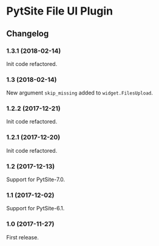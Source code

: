 # PytSite File UI Plugin


## Changelog


### 1.3.1 (2018-02-14)

Init code refactored.


### 1.3 (2018-02-14)

New argument `skip_missing` added to `widget.FilesUpload`.


### 1.2.2 (2017-12-21)

Init code refactored.


### 1.2.1 (2017-12-20)

Init code refactored.


### 1.2 (2017-12-13)

Support for PytSite-7.0.


### 1.1 (2017-12-02)

Support for PytSite-6.1.


### 1.0 (2017-11-27)

First release.
